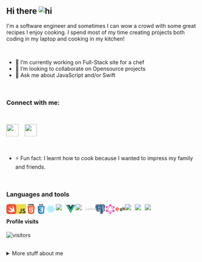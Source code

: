 ## Hi there <img src="https://user-images.githubusercontent.com/1303154/88677602-1635ba80-d120-11ea-84d8-d263ba5fc3c0.gif" width="28px" alt="hi">

I'm a software engineer and sometimes I can wow a crowd with some great recipes I enjoy cooking. I spend most of my time creating projects both coding in my laptop and cooking in my kitchen!

<br>

- 🔭 I’m currently working on  Full-Stack site for a chef
- 👯 I’m looking to collaborate on Opensource projects 
- 💬 Ask me about JavaScript and/or Swift 

<br>

### Connect with me:
<br>


[<img height="32" width="32" src="https://cdn.jsdelivr.net/npm/simple-icons@v3/icons/twitter.svg" />](https://twitter.com/minierparedes) &nbsp;&nbsp; [<img height="32" width="32" src="https://cdn.jsdelivr.net/npm/simple-icons@v3/icons/linkedin.svg" />](https://www.linkedin.com/in/minierparedes/)

<br>

- ⚡ Fun fact: I learnt how to cook because I wanted to impress my family and friends.

<br>

### Languages and tools
<img align="left" width="26px" src="https://raw.githubusercontent.com/github/explore/80688e429a7d4ef2fca1e82350fe8e3517d3494d/topics/swift/swift.png"/>
<img align="left" width="26px" src="https://raw.githubusercontent.com/github/explore/80688e429a7d4ef2fca1e82350fe8e3517d3494d/topics/javascript/javascript.png"/>
<img align="left" width="26px" src="https://raw.githubusercontent.com/github/explore/80688e429a7d4ef2fca1e82350fe8e3517d3494d/topics/html/html.png"/>
<img align="left" width="26px" src="https://raw.githubusercontent.com/github/explore/80688e429a7d4ef2fca1e82350fe8e3517d3494d/topics/css/css.png"/>
<img align="left" width="26px" src="https://raw.githubusercontent.com/github/explore/80688e429a7d4ef2fca1e82350fe8e3517d3494d/topics/react/react.png"/>
<img align="left" width="26px" src="https://camo.githubusercontent.com/b0972dd62bbf6ee0e28ed0ebceb48427a481568caeeb639066b23c754f0c60e5/68747470733a2f2f7777772e6761747362796a732e636f6d2f4761747362792d4d6f6e6f6772616d2e737667"/>
<img align="left" width="26px" src="https://raw.githubusercontent.com/github/explore/80688e429a7d4ef2fca1e82350fe8e3517d3494d/topics/vue/vue.png"/>
<img align="left" width="26px" src="https://camo.githubusercontent.com/720ed473d178f9380291709d2223860ade4f3c7bc368e3fea1ad057b8dc9c6f5/68747470733a2f2f6e6f64656a732e6f72672f7374617469632f696d616765732f6c6f676f2d6c696768742e737667"/>
<img align="left" width="26px" src="https://raw.githubusercontent.com/github/explore/80688e429a7d4ef2fca1e82350fe8e3517d3494d/topics/express/express.png"/>
<img align="left" width="26px" src="https://raw.githubusercontent.com/github/explore/80688e429a7d4ef2fca1e82350fe8e3517d3494d/topics/postgresql/postgresql.png"/>
<img align="left" width="26px" src="https://raw.githubusercontent.com/github/explore/5c058a388828bb5fde0bcafd4bc867b5bb3f26f3/topics/graphql/graphql.png"/>
<img align="left" width="26px" src="https://raw.githubusercontent.com/github/explore/80688e429a7d4ef2fca1e82350fe8e3517d3494d/topics/git/git.png"/>
<img align="left" width="26px" src="https://avatars1.githubusercontent.com/u/9919?s=200&v=4"/>
<img align="left" width="26px" src="https://media.githubusercontent.com/media/microsoft/vscode-docs/master/images/logo-stable.png"/>
<img align="left" width="28px" src="https://codewithchris-wpengine.netdna-ssl.com/wp-content/uploads/2019/09/icons8-xcode-512.png"/>

<br>


#### Profile visits


![visitors](https://visitor-badge.glitch.me/badge?page_id=minierparedes.minierparedes)

<br>
<details>
<summary>
  More stuff about me
</summary>

### Coding stats

<!--START_SECTION:waka-->
```text
JavaScript   6 hrs 41 mins   █████████████████████████   100.00 % 
```
<!--END_SECTION:waka-->


</details>

